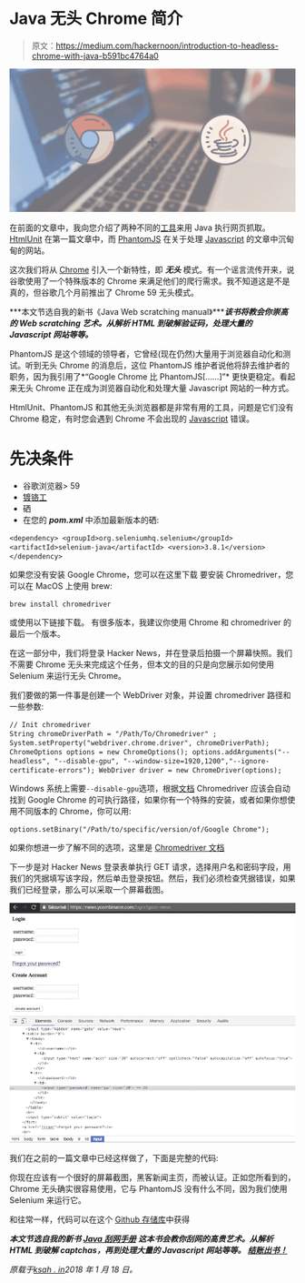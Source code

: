 # Java 无头 Chrome 简介

> 原文：<https://medium.com/hackernoon/introduction-to-headless-chrome-with-java-b591bc4764a0>

![](img/58ec4186f10a736b11b1706a5d47ce64.png)

在前面的文章中，我向您介绍了两种不同的[工具](https://hackernoon.com/tagged/tools)来用 Java 执行网页抓取。 [HtmlUnit](https://ksah.in/introduction-to-web-scraping-with-java/) 在第一篇文章中，而 [PhantomJS](https://ksah.in/web-scraping-handling-ajax-website/) 在关于处理 [Javascript](https://hackernoon.com/tagged/javascript) 的文章中沉甸甸的网站。

这次我们将从 [Chrome](https://hackernoon.com/tagged/chrome) 引入一个新特性，即 ***无头*** 模式。有一个谣言流传开来，说谷歌使用了一个特殊版本的 Chrome 来满足他们的爬行需求。我不知道这是不是真的，但谷歌几个月前推出了 Chrome 59 无头模式。

***本文节选自我的新书《Java Web scratching manual》******该书将教会你崇高的 Web scratching 艺术。从解析 HTML 到破解验证码，处理大量的 Javascript 网站等等。***

PhantomJS 是这个领域的领导者，它曾经(现在仍然)大量用于浏览器自动化和测试。听到无头 Chrome 的消息后，这位 PhantomJS 维护者说他将辞去维护者的职务，因为我引用了*“Google Chrome 比 PhantomJS[……]”*
更快更稳定。看起来无头 Chrome 正在成为浏览器自动化和处理大量 Javascript 网站的一种方式。

HtmlUnit、PhantomJS 和其他无头浏览器都是非常有用的工具，问题是它们没有 Chrome 稳定，有时您会遇到 Chrome 不会出现的 [Javascript](https://hackernoon.com/tagged/javascript) 错误。

# 先决条件

*   谷歌浏览器> 59
*   [镀铬工](https://sites.google.com/a/chromium.org/chromedriver/downloads)
*   硒
*   在您的 ***pom.xml*** 中添加最新版本的硒:

```
<dependency> <groupId>org.seleniumhq.selenium</groupId> <artifactId>selenium-java</artifactId> <version>3.8.1</version> </dependency>
```

如果您没有安装 Google Chrome，您可以在这里下载
要安装 Chromedriver，您可以在 MacOS 上使用 brew:

```
brew install chromedriver
```

或使用以下链接下载。
有很多版本，我建议你使用 Chrome 和 chromedriver 的最后一个版本。

在这一部分中，我们将登录 Hacker News，并在登录后拍摄一个屏幕快照。我们不需要 Chrome 无头来完成这个任务，但本文的目的只是向您展示如何使用 Selenium 来运行无头 Chrome。

我们要做的第一件事是创建一个 WebDriver 对象，并设置 chromedriver 路径和一些参数:

```
// Init chromedriver 
String chromeDriverPath = "/Path/To/Chromedriver" ; System.setProperty("webdriver.chrome.driver", chromeDriverPath); ChromeOptions options = new ChromeOptions(); options.addArguments("--headless", "--disable-gpu", "--window-size=1920,1200","--ignore-certificate-errors"); WebDriver driver = new ChromeDriver(options);
```

Windows 系统上需要`--disable-gpu`选项，根据[文档](https://developers.google.com/web/updates/2017/04/headless-chrome)
Chromedriver 应该会自动找到 Google Chrome 的可执行路径，如果你有一个特殊的安装，或者如果你想使用不同版本的 Chrome，你可以用:

```
options.setBinary("/Path/to/specific/version/of/Google Chrome");
```

如果你想进一步了解不同的选项，这里是 [Chromedriver 文档](https://sites.google.com/a/chromium.org/chromedriver/capabilities)

下一步是对 Hacker News 登录表单执行 GET 请求，选择用户名和密码字段，用我们的凭据填写该字段，然后单击登录按钮。然后，我们必须检查凭据错误，如果我们已经登录，那么可以采取一个屏幕截图。

![](img/fbe805bfa4ccf53d9cd4415cb2ce8d78.png)

我们在之前的一篇文章中已经这样做了，下面是完整的代码:

你现在应该有一个很好的屏幕截图，黑客新闻主页，而被认证。正如您所看到的，Chrome 无头确实很容易使用，它与 PhantomJS 没有什么不同，因为我们使用 Selenium 来运行它。

和往常一样，代码可以在这个 [Github 存储库](https://github.com/ksahin/introWebScraping)中获得

***本文节选自我的新书*** [***Java 刮网手册***](https://www.javawebscrapinghandbook.com/) ***这本书会教你刮网的高贵艺术。从解析 HTML 到破解 captchas，再到处理大量的 Javascript 网站等等。*** [***结账出书！***](https://www.javawebscrapinghandbook.com/)

*原载于*[*ksah . in*](https://ksah.in/introduction-to-chrome-headless/)*2018 年 1 月 18 日。*